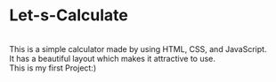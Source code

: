 # Let-s-Calculate
<br>
This is a simple calculator made by using HTML, CSS, and JavaScript. 
<br>
It has a beautiful layout which makes it attractive to use.
<br>
This is my first Project:)
